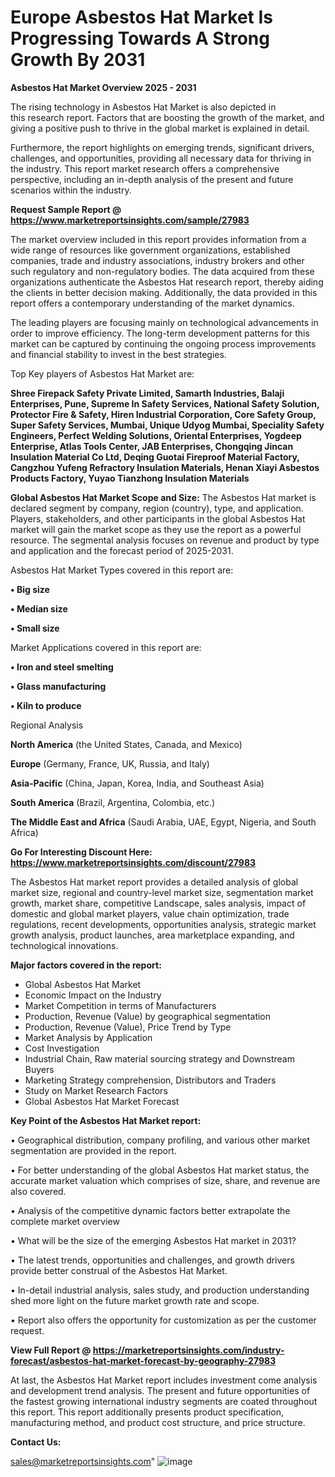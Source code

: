 # Europe Asbestos Hat Market Is Progressing Towards A Strong Growth By 2031

<Strong> Asbestos Hat Market Overview 2025 - 2031</strong>

The rising technology in Asbestos Hat Market is also depicted in this research report. Factors that are boosting the growth of the market, and giving a positive push to thrive in the global market is explained in detail.

Furthermore, the report highlights on emerging trends, significant drivers, challenges, and opportunities, providing all necessary data for thriving in the industry. This report market research offers a comprehensive perspective, including an in-depth analysis of the present and future scenarios within the industry.

<strong>Request Sample Report @ <a href=https://www.marketreportsinsights.com/sample/27983>https://www.marketreportsinsights.com/sample/27983</a></strong>

The market overview included in this report provides information from a wide range of resources like government organizations, established companies, trade and industry associations, industry brokers and other such regulatory and non-regulatory bodies. The data acquired from these organizations authenticate the Asbestos Hat research report, thereby aiding the clients in better decision making. Additionally, the data provided in this report offers a contemporary understanding of the market dynamics.

The leading players are focusing mainly on technological advancements in order to improve efficiency. The long-term development patterns for this market can be captured by continuing the ongoing process improvements and financial stability to invest in the best strategies.

Top Key players of Asbestos Hat Market are:

<strong>Shree Firepack Safety Private Limited, Samarth Industries, Balaji Enterprises, Pune, Supreme In Safety Services, National Safety Solution, Protector Fire & Safety, Hiren Industrial Corporation, Core Safety Group, Super Safety Services, Mumbai, Unique Udyog Mumbai, Speciality Safety Engineers, Perfect Welding Solutions, Oriental Enterprises, Yogdeep Enterprise, Atlas Tools Center, JAB Enterprises, Chongqing Jincan Insulation Material Co Ltd, Deqing Guotai Fireproof Material Factory, Cangzhou Yufeng Refractory Insulation Materials, Henan Xiayi Asbestos Products Factory, Yuyao Tianzhong Insulation Materials</strong>

<strong><b>Global Asbestos Hat Market Scope and Size:</b></strong>
The Asbestos Hat market is declared segment by company, region (country), type, and application. Players, stakeholders, and other participants in the global Asbestos Hat market will gain the market scope as they use the report as a powerful resource. The segmental analysis focuses on revenue and product by type and application and the forecast period of 2025-2031.

Asbestos Hat Market Types covered in this report are:

<strong>• Big size

• Median size

• Small size</strong>

Market Applications covered in this report are:

<strong>• Iron and steel smelting

• Glass manufacturing

• Kiln to produce</strong> 

Regional Analysis

<strong>North America</strong> (the United States, Canada, and Mexico)

<strong>Europe</strong> (Germany, France, UK, Russia, and Italy)

<strong>Asia-Pacific</strong> (China, Japan, Korea, India, and Southeast Asia)

<strong>South America</strong> (Brazil, Argentina, Colombia, etc.)

<strong>The Middle East and Africa</strong> (Saudi Arabia, UAE, Egypt, Nigeria, and South Africa)

<strong>Go For Interesting Discount Here: <a href=https://www.marketreportsinsights.com/discount/27983>https://www.marketreportsinsights.com/discount/27983</a></strong>

The Asbestos Hat market report provides a detailed analysis of global market size, regional and country-level market size, segmentation market growth, market share, competitive Landscape, sales analysis, impact of domestic and global market players, value chain optimization, trade regulations, recent developments, opportunities analysis, strategic market growth analysis, product launches, area marketplace expanding, and technological innovations.

<strong><b>Major factors covered in the report:</b></strong>
<ul>
  <li>Global Asbestos Hat Market </li>
  <li>Economic Impact on the Industry</li>
  <li>Market Competition in terms of Manufacturers</li>
  <li>Production, Revenue (Value) by geographical segmentation</li>
  <li>Production, Revenue (Value), Price Trend by Type</li>
  <li>Market Analysis by Application</li>
  <li>Cost Investigation</li>
  <li>Industrial Chain, Raw material sourcing strategy and Downstream Buyers</li>
  <li>Marketing Strategy comprehension, Distributors and Traders</li>
  <li>Study on Market Research Factors</li>
  <li>Global Asbestos Hat Market Forecast</li>
</ul>

<strong><b>Key Point of the Asbestos Hat Market report:</b></strong>

• Geographical distribution, company profiling, and various other market segmentation are provided in the report.

• For better understanding of the global Asbestos Hat market status, the accurate market valuation which comprises of size, share, and revenue are also covered.

• Analysis of the competitive dynamic factors better extrapolate the complete market overview

• What will be the size of the emerging Asbestos Hat market in 2031?

• The latest trends, opportunities and challenges, and growth drivers provide better construal of the Asbestos Hat Market.

• In-detail industrial analysis, sales study, and production understanding shed more light on the future market growth rate and scope.

• Report also offers the opportunity for customization as per the customer request.

<strong><b>View Full Report @ <a href=https://marketreportsinsights.com/industry-forecast/asbestos-hat-market-forecast-by-geography-27983>https://marketreportsinsights.com/industry-forecast/asbestos-hat-market-forecast-by-geography-27983</a></b></strong>


At last, the Asbestos Hat Market report includes investment come analysis and development trend analysis. The present and future opportunities of the fastest growing international industry segments are coated throughout this report. This report additionally presents product specification, manufacturing method, and product cost structure, and price structure.

<strong>Contact Us:</strong>

sales@marketreportsinsights.com"
![image](https://github.com/user-attachments/assets/8a5401a3-c4f0-43f4-ad72-0d620791cf8f)
